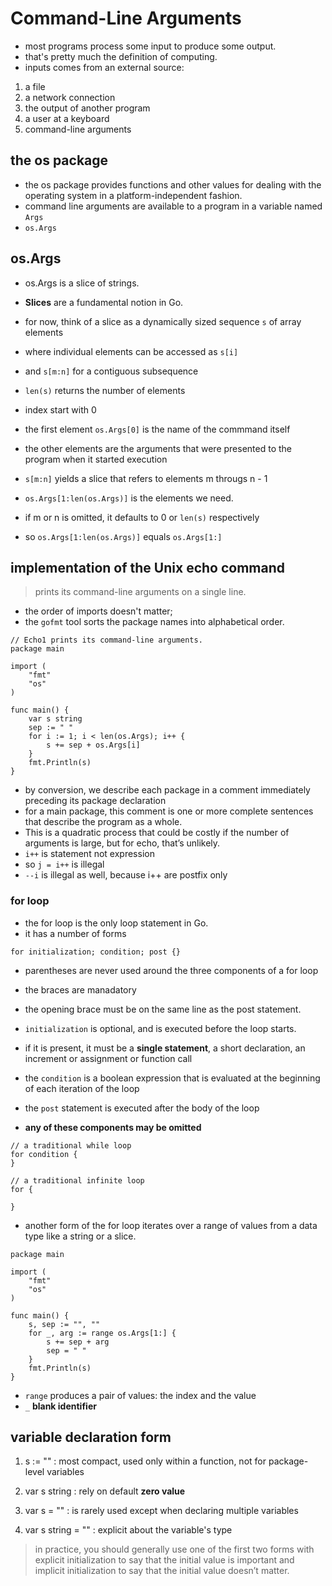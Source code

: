 # Command-Line Arguments

- most programs process some input to produce some output.
- that's pretty much the definition of computing.
- inputs comes from an external source:
1. a file
2. a network connection
3. the output of another program
4. a user at a keyboard
5. command-line arguments

## the os package

- the os package provides functions and other values for dealing with the operating system in a platform-independent fashion.
- command line arguments are available to a program in a variable named `Args`
- `os.Args`

## os.Args

- os.Args is a slice of strings.
- **Slices** are a fundamental notion in Go.
- for now, think of a slice as a dynamically sized sequence `s` of array elements
- where individual elements can be accessed as `s[i]`
- and `s[m:n]` for a contiguous subsequence
- `len(s)` returns the number of elements
- index start with 0

- the first element `os.Args[0]` is the name of the commmand itself
- the other elements are the arguments that were presented to the program when it started execution

- `s[m:n]` yields a slice that refers to elements m througs n - 1
- `os.Args[1:len(os.Args)]` is the elements we need.
- if m or n is omitted, it defaults to 0 or `len(s)` respectively
- so `os.Args[1:len(os.Args)]` equals `os.Args[1:]`

## implementation of the Unix echo command
> prints its command-line arguments on a single line.

- the order of imports doesn't matter;
- the `gofmt` tool sorts the package names into alphabetical order.

```golang
// Echo1 prints its command-line arguments.
package main

import (
	"fmt"
	"os"
)

func main() {
	var s string
	sep := " "
	for i := 1; i < len(os.Args); i++ {
		s += sep + os.Args[i]
	}
	fmt.Println(s)
}
```

- by conversion, we describe each package in a comment immediately preceding its package declaration
- for a main package, this comment is one or more complete sentences that describe the program as a whole.
- This is a quadratic process that could be costly if the number of arguments is large, but for echo, that’s unlikely.
- `i++` is statement not expression
- so `j = i++` is illegal
- `--i` is illegal as well, because i++ are postfix only

### for loop

- the for loop is the only loop statement in Go.
- it has a number of forms
```
for initialization; condition; post {}
```
- parentheses are never used around the three components of a for loop
- the braces are manadatory
- the opening brace must be on the same line as the post statement.

- `initialization` is optional, and is executed before the loop starts.
- if it is present, it must be a **single statement**, a short declaration, an increment or assignment or function call

- the `condition` is a boolean expression that is evaluated at the beginning of each iteration of the loop
- the `post` statement is executed after the body of the loop

- **any of these components may be omitted**

```
// a traditional while loop
for condition {
}

// a traditional infinite loop
for {

}
```

- another form of the for loop iterates over a range of values from a data type like a string or a slice.

```golang
package main

import (
	"fmt"
	"os"
)

func main() {
	s, sep := "", ""
	for _, arg := range os.Args[1:] {
		s += sep + arg
		sep = " "
	}
	fmt.Println(s)
}
```

- `range` produces a pair of values: the index and the value 
- `_` **blank identifier**

## variable declaration form
1. s := ""
: most compact, used only within a function, not for package-level variables

2. var s string
: rely on default **zero value**

3. var s = ""
: is rarely used except when declaring multiple variables

4. var s string = ""
: explicit about the variable's type

> in practice, you should generally use one of the first two forms
> with explicit initialization to say that the initial value is important 
> and implicit initialization to say that the initial value doesn’t matter.

